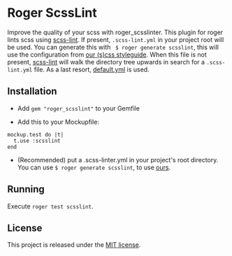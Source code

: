 Roger ScssLint
============
Improve the quality of your scss with roger_scsslinter. This plugin for roger lints scss using [scss-lint](https://github.com/causes/scss-lint). If present, ```.scss-lint.yml``` in your project root will be used. You can generate this with ``` $ roger generate scsslint```, this will use the configuration from [our (s)css styleguide](https://github.com/DigitPaint/css). When this file is not present, [scss-lint](https://github.com/causes/scss-lint) will walk the directory tree upwards in search for a ```.scss-lint.yml``` file. As a last resort, [default.yml](https://github.com/causes/scss-lint/blob/master/config/default.yml) is used.

## Installation
* Add ```gem "roger_scsslint"``` to your Gemfile

* Add this to your Mockupfile:
```
mockup.test do |t|
  t.use :scsslint
end
```

* (Recommended) put a .scss-linter.yml in your project's root directory. You can use ```$ roger generate scsslint```, to use [ours](https://github.com/DigitPaint/css).

## Running
Execute ```roger test scsslint```.

## License

This project is released under the [MIT license](LICENSE).